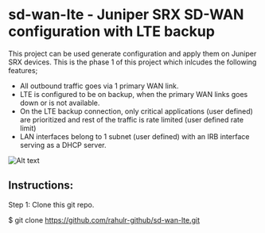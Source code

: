 # sd-wan-lte - Juniper SRX SD-WAN configuration with LTE backup

This project can be used generate configuration and apply them on Juniper SRX devices. 
  This is the phase 1 of this project which inlcudes the following features;
  - All outbound traffic goes via 1 primary WAN link.
  - LTE is configured to be on backup, when the primary WAN links goes down or is not available. 
  - On the LTE backup connection, only critical applications (user defined) are prioritized and rest of the traffic is rate limited (user defined rate limit) 
  - LAN interfaces belong to 1 subnet (user defined) with an IRB interface serving as a DHCP server. 

![Alt text](/Users/rrahul/Documents/Ansible/sd-wan-lte-topo.png "Topology")

## Instructions:
Step 1: Clone this git repo.

$	git clone https://github.com/rahulr-github/sd-wan-lte.git



